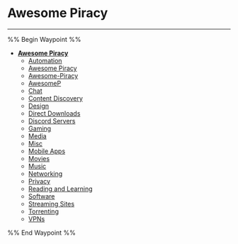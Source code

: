 # Awesome Piracy

---

%% Begin Waypoint %%
- **[Awesome Piracy](./Awesome%20Piracy.md)**
	- [Automation](./Automation.md)
	- [Awesome Piracy](./Awesome%20Piracy.md)
	- [Awesome-Piracy](./Awesome-Piracy.md)
	- [AwesomeP](./AwesomeP.md)
	- [Chat](./Chat.md)
	- [Content Discovery](./Content%20Discovery.md)
	- [Design](./Design.md)
	- [Direct Downloads](./Direct%20Downloads.md)
	- [Discord Servers](./Discord%20Servers.md)
	- [Gaming](./Gaming.md)
	- [Media](./Media.md)
	- [Misc](./Misc.md)
	- [Mobile Apps](./Mobile%20Apps.md)
	- [Movies](./Movies.md)
	- [Music](./Music.md)
	- [Networking](./Networking.md)
	- [Privacy](./Privacy.md)
	- [Reading and Learning](./Reading%20and%20Learning.md)
	- [Software](./Software.md)
	- [Streaming Sites](./Streaming%20Sites.md)
	- [Torrenting](./Torrenting.md)
	- [VPNs](./VPNs.md)

%% End Waypoint %%


